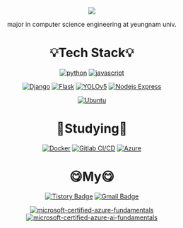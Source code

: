 <div align=center>
<img src="https://capsule-render.vercel.app/api?type=waving&color=2F8D46&height=300&section=header&text=😲jjaegii😲&fontSize=90&fontColor=FFFFFF" />

major in computer science engineering at yeungnam univ.
  
<h1></h1>
<h1>💡Tech Stack💡</h1>

[![python](https://img.shields.io/badge/python-3776AB?style=for-the-badge&logo=python&logoColor=white)](https://www.python.org/)
[![javascript](https://img.shields.io/badge/javascript-F7DF1E?style=for-the-badge&logo=javascript&logoColor=black)](https://www.javascript.com/)

  <div></div>

[![Django](https://img.shields.io/badge/django-092E20?style=for-the-badge&logo=django&logoColor=white)](https://www.djangoproject.com/)
[![Flask](https://img.shields.io/badge/Flask-000000?style=for-the-badge&logo=flask&logoColor=white)](https://www.djangoproject.com/)
[![YOLOv5](https://img.shields.io/badge/yolov5-00FFFF?style=for-the-badge&logo=yolo&logoColor=black)](https://github.com/ultralytics/yolov5)
[![Nodejs Express](https://img.shields.io/badge/express-000000?style=for-the-badge&logo=express&logoColor=white)](https://expressjs.com/)

  <div></div>

[![Ubuntu](https://img.shields.io/badge/ubuntu-E95420?style=for-the-badge&logo=ubuntu&logoColor=white)](https://ubuntu.com/)

<h1></h1>
  <h1>📖Studying📖</h1>

[![Docker](https://img.shields.io/badge/Docker-2496ED?style=for-the-badge&logo=docker&logoColor=white)](https://www.docker.com/)
[![Gitlab CI/CD](https://img.shields.io/badge/gitlab_ci/cd-FC6D26?style=for-the-badge&logo=gitlab&logoColor=white)](https://about.gitlab.com/)
[![Azure](https://img.shields.io/badge/Azure-0078D4?style=for-the-badge&logo=microsoftazure&logoColor=white)](https://azure.microsoft.com/)
  
<h1></h1>
  <h1>😋My😋</h1>
  
[![Tistory Badge](https://img.shields.io/badge/blog-FFFFFF?style=flat-square&logo=tistory&logoColor=black&link=https://jjaegii.tistory.com/)](https://jjaegii.tistory.com/)
[![Gmail Badge](https://img.shields.io/badge/Gmail-d14836?style=flat-square&logo=Gmail&logoColor=white&link=mailto:hn06038@gmail.com)](mailto:hn06038@gmail.com)
  
[![microsoft-certified-azure-fundamentals](https://user-images.githubusercontent.com/77189999/219874687-4288c5fc-56f2-4063-82a3-786083fa685a.png)](https://www.credly.com/badges/c182e4e0-ea7a-4fa6-8795-b9beead560d6/public_url)
[![microsoft-certified-azure-ai-fundamentals](https://user-images.githubusercontent.com/77189999/219979491-d32d646b-4b9f-4741-8b2a-ce743d388852.png)](https://www.credly.com/badges/265f3ff6-bea8-41f3-af22-f56246d912e0/public_url)
